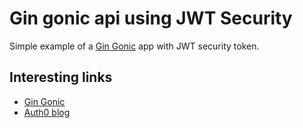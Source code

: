 # Gin gonic api using JWT Security

Simple example of a [Gin Gonic](https://github.com/gin-gonic/gin) app with JWT security token.


## Interesting links
- [Gin Gonic](https://github.com/gin-gonic/gin)
- [Auth0 blog](https://auth0.com/blog/refresh-tokens-what-are-they-and-when-to-use-them/#What-Is-a-Refresh-Token-)